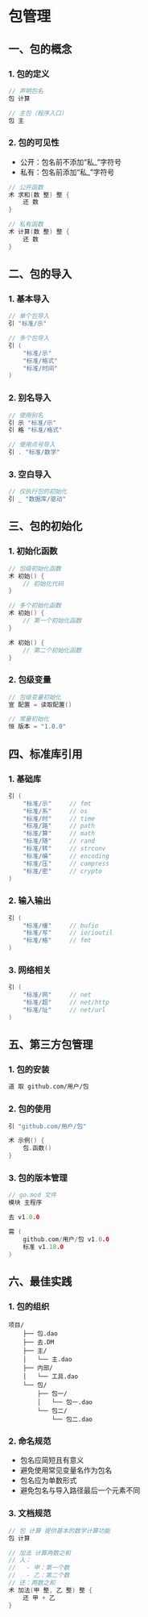 # 包管理

## 一、包的概念

### 1. 包的定义
```go
// 声明包名
包 计算

// 主包（程序入口）
包 主
```

### 2. 包的可见性
- 公开：包名前不添加“私_”字符号
- 私有：包名前添加“私_”字符号

```go
// 公开函数
术 求和(数 整) 整 {
    还 数
}

// 私有函数
术 计算(数 整) 整 {
    还 数
}
```

## 二、包的导入

### 1. 基本导入
```go
// 单个包导入
引 "标准/示"

// 多个包导入
引 (
    "标准/示"
    "标准/格式"
    "标准/时间"
)
```

### 2. 别名导入
```go
// 使用别名
引 示 "标准/示"
引 格 "标准/格式"

// 使用点号导入
引 . "标准/数学"
```

### 3. 空白导入
```go
// 仅执行包的初始化
引 _ "数据库/驱动"
```

## 三、包的初始化

### 1. 初始化函数
```go
// 包级初始化函数
术 初始() {
    // 初始化代码
}

// 多个初始化函数
术 初始() {
    // 第一个初始化函数
}

术 初始() {
    // 第二个初始化函数
}
```

### 2. 包级变量
```go
// 包级变量初始化
宣 配置 = 读取配置()

// 常量初始化
恒 版本 = "1.0.0"
```

## 四、标准库引用

### 1. 基础库
```go
引 (
    "标准/示"     // fmt
    "标准/系"     // os
    "标准/时"     // time
    "标准/路"     // path
    "标准/算"     // math
    "标准/随"     // rand
    "标准/转"     // strconv
    "标准/编"     // encoding
    "标准/压"     // compress
    "标准/密"     // crypto
)
```

### 2. 输入输出
```go
引 (
    "标准/缓"     // bufio
    "标准/写"     // io/ioutil
    "标准/格"     // fmt
)
```

### 3. 网络相关
```go
引 (
    "标准/网"     // net
    "标准/超"     // net/http
    "标准/址"     // net/url
)
```

## 五、第三方包管理

### 1. 包的安装
```bash
道 取 github.com/用户/包
```

### 2. 包的使用
```go
引 "github.com/用户/包"

术 示例() {
    包.函数()
}
```

### 3. 包的版本管理
```go
// go.mod 文件
模块 主程序

去 v1.0.0

需 (
    github.com/用户/包 v1.0.0
    标准 v1.18.0
)
```

## 六、最佳实践

### 1. 包的组织
```
项目/
    ├── 包.dao
    ├── 去.DM
    ├── 主/
    │   └── 主.dao
    ├── 内部/
    │   └── 工具.dao
    └── 包/
        ├── 包一/
        │   └── 包一.dao
        └── 包二/
            └── 包二.dao
```

### 2. 命名规范
- 包名应简短且有意义
- 避免使用常见变量名作为包名
- 包名应为单数形式
- 避免包名与导入路径最后一个元素不同

### 3. 文档规范
```go
// 包 计算 提供基本的数学计算功能
包 计算

// 加法 计算两数之和
// 入：
//   - 甲：第一个数
//   - 乙：第二个数
// 还：两数之和
术 加法(甲 整, 乙 整) 整 {
    还 甲 + 乙
}
``` 